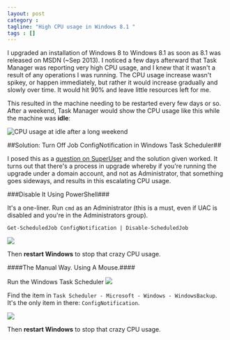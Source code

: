 ```yaml
---
layout: post
category : 
tagline: "High CPU usage in Windows 8.1 "
tags : []
---
```

I upgraded an installation of Windows 8 to Windows 8.1 as soon as 8.1 was released on MSDN (~Sep 2013). I noticed a few days afterward that Task Manager was reporting very high CPU usage, and I knew that it wasn't a result of any operations I was running. The CPU usage increase wasn't spikey, or happen immediately, but rather it would increase gradually and slowly over time. It would hit 90% and leave little resources left for me.

This resulted in the machine needing to be restarted every few days or so. After a weekend, Task Manager would show the CPU usage like this while the machine was **idle**:

![CPU usage at idle after a long weekend](img/win81-highcpu-task-mgr.png)


##Solution: Turn Off Job ConfigNotification in Windows Task Scheduler##

I posed this as a [question on SuperUser](http://superuser.com/q/674999/1455) and the solution given worked. It turns out that there's a process in upgrade whereby if you're running the upgrade under a domain account, and not as Administrator, that something goes sideways, and results in this escalating CPU usage.

###Disable It Using PowerShell###

It's a one-liner. Run `cmd` as an Administrator (this is a must, even if UAC is disabled and you're in the Administrators group).

    Get-ScheduledJob ConfigNotification | Disable-ScheduledJob 


![](img/win81-highcpu-disable-using-powershell.png)

Then **restart Windows** to stop that crazy CPU usage.

####The Manual Way. Using A Mouse.####

Run the Windows Task Scheduler
![](img/win81-highcpu-schedule-tasks.png)

Find the item in `Task Scheduler - Microsoft - Windows - WindowsBackup`. It's the only item in there: `ConfigNotification`.

![](img/win81-highcpu-schedule-disable-confignotification.png)

Then **restart Windows** to stop that crazy CPU usage.